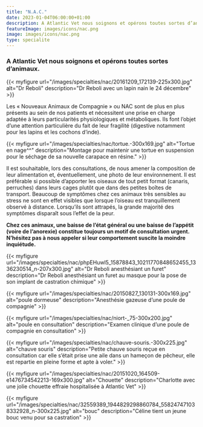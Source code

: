 ```yaml
---
title: "N.A.C."
date: 2023-01-04T06:00:00+01:00
description: A Atlantic Vet nous soignons et opérons toutes sortes d’animaux.
featureImage: images/icons/nac.png
image: images/icons/nac.png
type: specialite
---
```


### A Atlantic Vet nous soignons et opérons toutes sortes d’animaux.


{{< myfigure 
    url="/images/specialties/nac/20161209_172139-225x300.jpg"
    alt="Dr Reboli"
    description="Dr Reboli avec un lapin nain le 24 décembre" >}}


Les « Nouveaux Animaux de Compagnie » ou NAC sont de plus en plus présents au sein de nos patients et nécessitent une prise en charge adaptée à leurs particularités physiologiques et métaboliques. Ils font l’objet d’une attention particulière du fait de leur fragilité (digestive notamment pour les lapins et les cochons d’inde).

{{< myfigure 
    url="/images/specialties/nac/tortue.-300x169.jpg"
    alt="Tortue en nage^^"
    description="Montage pour maintenir une tortue en suspension pour le séchage de sa nouvelle carapace  en résine." >}}

Il est souhaitable, lors des consultations, de nous amener la composition de leur alimentation et, éventuellement, une photo de leur environnement. Il est préférable si possible d’apporter les oiseaux de tout petit format (canaris, perruches) dans leurs cages plutôt que dans des petites boîtes de transport. Beaucoup de symptômes chez ces animaux très sensibles au stress ne sont en effet visibles que lorsque l’oiseau est tranquillement observé à distance. Lorsqu’ils sont attrapés, la grande majorité des symptômes disparaît sous l’effet de la peur.

**Chez ces animaux, une baisse de l’état général ou une baisse de l’appétit (voire de l’anorexie) constitue toujours un motif de consultation urgent. N’hésitez pas à nous appeler si leur comportement suscite la moindre inquiétude.**

{{< myfigure 
    url="/images/specialties/nac/phpEHuwl5_15878843_10211770848652455_1336230514_n-207x300.jpg"
    alt="Dr Reboli anesthésiant un furet"
    description="Dr Reboli anesthésiant un furet au masque pour la pose de son implant de castration chimique" >}}

{{< myfigure 
    url="/images/specialties/nac/20150827_130131-300x169.jpg"
    alt="poule dormeuse"
    description="Anesthésie gazeuse d’une poule de compagnie" >}}

{{< myfigure 
    url="/images/specialties/nac/niort-_75-300x200.jpg"
    alt="poule en consultation"
    description="Examen clinique d’une poule de compagnie en consultation" >}}

{{< myfigure 
    url="/images/specialties/nac/chauve-souris.-300x225.jpg"
    alt="chauve souris"
    description="Petite chauve souris reçue en consultation car elle s’était prise une aile dans un hameçon de pêcheur, elle est repartie en pleine forme et apte à voler." >}}

{{< myfigure 
    url="/images/specialties/nac/20151020_164509-e1476734542213-169x300.jpg"
    alt="Chouette"
    description="Charlotte avec une jolie chouette effraie hospitalisée à Atlantic Vet" >}}

{{< myfigure 
    url="/images/specialties/nac/32559389_1944829298860784_558247471038332928_n-300x225.jpg"
    alt="bouc"
    description="Céline tient un jeune bouc venu pour sa castration" >}}
    
    